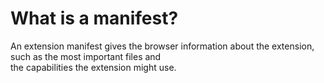 # What is a manifest?

An extension manifest gives the browser information about the extension, such as the most important files and   
the capabilities the extension might use.  
